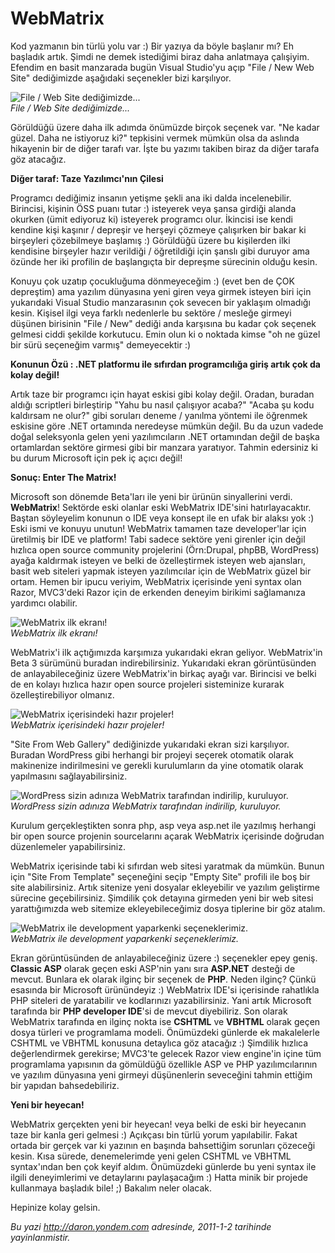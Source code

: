 # WebMatrix
Kod yazmanın bin türlü yolu var :) Bir yazıya da böyle başlanır mı? Eh
başladık artık. Şimdi ne demek istediğimi biraz daha anlatmaya
çalışiyim. Efendim en basit manzarada bugün Visual Studio'yu açıp "File
/ New Web Site" dediğimizde aşağıdaki seçenekler bizi karşılıyor.

![File / Web Site
dediğimizde...](media/WebMatrix/01012011_1.png)\
*File / Web Site dediğimizde...*

Görüldüğü üzere daha ilk adımda önümüzde birçok seçenek var. "Ne kadar
güzel. Daha ne istiyoruz ki?" tepkisini vermek mümkün olsa da aslında
hikayenin bir de diğer tarafı var. İşte bu yazımı takiben biraz da diğer
tarafa göz atacağız.

**Diğer taraf: Taze Yazılımcı'nın Çilesi**

Programcı dediğimiz insanın yetişme şekli ana iki dalda incelenebilir.
Birincisi, kişinin ÖSS puanı tutar :) isteyerek veya şansa girdiği
alanda okurken (ümit ediyoruz ki) isteyerek programcı olur. İkincisi ise
kendi kendine kişi kaşınır / depreşir ve herşeyi çözmeye çalışırken bir
bakar ki birşeyleri çözebilmeye başlamış :) Görüldüğü üzere bu
kişilerden ilki kendisine birşeyler hazır verildiği / öğretildiği için
şanslı gibi duruyor ama özünde her iki profilin de başlangıçta bir
depreşme sürecinin olduğu kesin.

Konuyu çok uzatıp çocukluğuma dönmeyeceğim :) (evet ben de ÇOK
depreştim) ama yazılım dünyasına yeni giren veya girmek isteyen biri
için yukarıdaki Visual Studio manzarasının çok sevecen bir yaklaşım
olmadığı kesin. Kişisel ilgi veya farklı nedenlerle bu sektöre / mesleğe
girmeyi düşünen birisinin "File / New" dediği anda karşısına bu kadar
çok seçenek gelmesi ciddi şekilde korkutucu. Emin olun ki o noktada
kimse "oh ne güzel bir sürü seçeneğim varmış" demeyecektir :)

**Konunun Özü : .NET platformu ile sıfırdan programcılığa giriş artık
çok da kolay değil!**

Artık taze bir programcı için hayat eskisi gibi kolay değil. Oradan,
buradan aldığı scriptleri birleştirip "Yahu bu nasıl çalışıyor acaba?"
"Acaba şu kodu kaldırsam ne olur?" gibi soruları deneme / yanılma
yöntemi ile öğrenmek eskisine göre .NET ortamında neredeyse mümkün
değil. Bu da uzun vadede doğal seleksyonla gelen yeni yazılımcıların
.NET ortamından değil de başka ortamlardan sektöre girmesi gibi bir
manzara yaratıyor. Tahmin edersiniz ki bu durum Microsoft için pek iç
açıcı değil!

**Sonuç: Enter The Matrix!**

Microsoft son dönemde Beta'ları ile yeni bir ürünün sinyallerini verdi.
**WebMatrix**! Sektörde eski olanlar eski WebMatrix IDE'sini
hatırlayacaktır. Baştan söyleyelim konunun o IDE veya konsept ile en
ufak bir alaksı yok :) Eski ismi ve konuyu unutun! WebMatrix tamamen
taze developer'lar için üretilmiş bir IDE ve platform! Tabi sadece
sektöre yeni girenler için değil hızlıca open source community
projelerini (Örn:Drupal, phpBB, WordPress) ayağa kaldırmak isteyen ve
belki de özelleştirmek isteyen web ajansları, basit web siteleri yapmak
isteyen yazılımcılar için de WebMatrix güzel bir ortam. Hemen bir ipucu
veriyim, WebMatrix içerisinde yeni syntax olan Razor, MVC3'deki Razor
için de erkenden deneyim birikimi sağlamanıza yardımcı olabilir.

![WebMatrix ilk
ekranı!](media/WebMatrix/01012011_1.jpg)\
*WebMatrix ilk ekranı!*

WebMatrix'i ilk açtığımızda karşımıza yukarıdaki ekran geliyor.
WebMatrix'in Beta 3 sürümünü buradan indirebilirsiniz. Yukarıdaki ekran
görüntüsünden de anlayabileceğiniz üzere WebMatrix'in birkaç ayağı var.
Birincisi ve belki de en kolayı hızlıca hazır open source projeleri
sisteminize kurarak özelleştirebiliyor olmanız.

![WebMatrix içerisindeki hazır
projeler!](media/WebMatrix/01012011_4.png)\
*WebMatrix içerisindeki hazır projeler!*

"Site From Web Gallery" dediğinizde yukarıdaki ekran sizi karşılıyor.
Buradan WordPress gibi herhangi bir projeyi seçerek otomatik olarak
makinenize indirilmesini ve gerekli kurulumların da yine otomatik olarak
yapılmasını sağlayabilirsiniz.

![WordPress sizin adınıza WebMatrix tarafından indirilip,
kuruluyor.](media/WebMatrix/01012011_2.jpg)\
*WordPress sizin adınıza WebMatrix tarafından indirilip, kuruluyor.*

Kurulum gerçekleştikten sonra php, asp veya asp.net ile yazılmış
herhangi bir open source projenin sourcelarını açarak WebMatrix
içerisinde doğrudan düzenlemeler yapabilirsiniz.

WebMatrix içerisinde tabi ki sıfırdan web sitesi yaratmak da mümkün.
Bunun için "Site From Template" seçeneğini seçip "Empty Site" profili
ile boş bir site alabilirsiniz. Artık sitenize yeni dosyalar ekleyebilir
ve yazılım geliştirme sürecine geçebilirsiniz. Şimdilik çok detayına
girmeden yeni bir web sitesi yarattığımızda web sitemize
ekleyebileceğimiz dosya tiplerine bir göz atalım.

![WebMatrix ile development yaparkenki
seçeneklerimiz.](media/WebMatrix/01012011_3.png)\
*WebMatrix ile development yaparkenki seçeneklerimiz.*

Ekran görüntüsünden de anlayabileceğiniz üzere :) seçenekler epey geniş.
**Classic ASP** olarak geçen eski ASP'nin yanı sıra **ASP.NET** desteği
de mevcut. Bunlara ek olarak ilginç bir seçenek de **PHP**. Neden
ilginç? Çünkü esasında bir Microsoft ürünündeyiz :) WebMatrix IDE'si
içerisinde rahatlıkla PHP siteleri de yaratabilir ve kodlarınızı
yazabilirsiniz. Yani artık Microsoft tarafında bir **PHP developer
IDE**'si de mevcut diyebiliriz. Son olarak WebMatrix tarafında en ilginç
nokta ise **CSHTML** ve **VBHTML** olarak geçen dosya türleri ve
programlama modeli. Önümüzdeki günlerde ek makalelerle CSHTML ve VBHTML
konusuna detaylıca göz atacağız :) Şimdilik hızlıca değerlendirmek
gerekirse; MVC3'te gelecek Razor view engine'in içine tüm programlama
yapısının da gömüldüğü özellikle ASP ve PHP yazılımcılarının ve yazılım
dünyasına yeni girmeyi düşünenlerin seveceğini tahmin ettiğim bir
yapıdan bahsedebiliriz.

**Yeni bir heyecan!**

WebMatrix gerçekten yeni bir heyecan! veya belki de eski bir heyecanın
taze bir kanla geri gelmesi :) Açıkçası bin türlü yorum yapılabilir.
Fakat ortada bir gerçek var ki yazının en başında bahsettiğim sorunları
çözeceği kesin. Kısa sürede, denemelerimde yeni gelen CSHTML ve VBHTML
syntax'ından ben çok keyif aldım. Önümüzdeki günlerde bu yeni syntax ile
ilgili deneyimlerimi ve detaylarını paylaşacağım :) Hatta minik bir
projede kullanmaya başladık bile! ;) Bakalım neler olacak.

Hepinize kolay gelsin.



*Bu yazi http://daron.yondem.com adresinde, 2011-1-2 tarihinde yayinlanmistir.*

